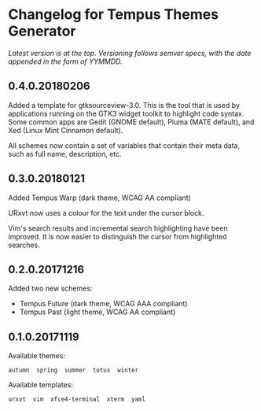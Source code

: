# Changelog for Tempus Themes Generator

*Latest version is at the top. Versioning follows semver specs, with the date appended in the form of YYMMDD.*

## 0.4.0.20180206

Added a template for gtksourceview-3.0. This is the tool that is used by applications running on the GTK3 widget toolkit to highlight code syntax. Some common apps are Gedit (GNOME default), Pluma (MATE default), and Xed (Linux Mint Cinnamon default).

All schemes now contain a set of variables that contain their meta data, such as full name, description, etc.

## 0.3.0.20180121

Added Tempus Warp (dark theme, WCAG AA compliant)

URxvt now uses a colour for the text under the cursor block.

Vim's search results and incremental search highlighting have been improved. It is now easier to distinguish the cursor from highlighted searches.

## 0.2.0.20171216

Added two new schemes:
- Tempus Future (dark theme, WCAG AAA compliant)
- Tempus Past (light theme, WCAG AA compliant)

## 0.1.0.20171119

Available themes:

```
autumn  spring  summer  totus  winter
```

Available templates:

```
urxvt  vim  xfce4-terminal  xterm  yaml
```
